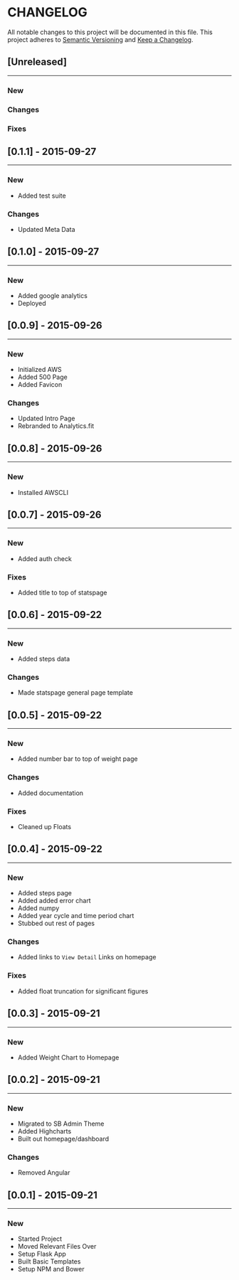 # CHANGELOG

All notable changes to this project will be documented in this file.
This project adheres to [Semantic Versioning](http://semver.org/) and [Keep a Changelog](http://keepachangelog.com/).

## [Unreleased]
---

### New

### Changes

### Fixes


## [0.1.1] - 2015-09-27
---

### New

* Added test suite

### Changes

* Updated Meta Data


## [0.1.0] - 2015-09-27
---

### New

* Added google analytics
* Deployed

## [0.0.9] - 2015-09-26
---

### New

* Initialized AWS
* Added 500 Page
* Added Favicon

### Changes

* Updated Intro Page
* Rebranded to Analytics.fit


## [0.0.8] - 2015-09-26
---

### New

* Installed AWSCLI


## [0.0.7] - 2015-09-26
---

### New

* Added auth check

### Fixes

* Added title to top of statspage

## [0.0.6] - 2015-09-22
---

### New

* Added steps data

### Changes

* Made statspage general page template

## [0.0.5] - 2015-09-22
---

### New

* Added number bar to top of weight page

### Changes

* Added documentation

### Fixes

* Cleaned up Floats

## [0.0.4] - 2015-09-22
---

### New

* Added steps page
* Added added error chart
* Added numpy
* Added year cycle and time period chart
* Stubbed out rest of pages

### Changes

* Added links to `View Detail` Links on homepage

### Fixes

* Added float truncation for significant figures

## [0.0.3] - 2015-09-21
---

### New

* Added Weight Chart to Homepage


## [0.0.2] - 2015-09-21
---

### New

* Migrated to SB Admin Theme
* Added Highcharts
* Built out homepage/dashboard

### Changes

* Removed Angular


## [0.0.1] - 2015-09-21
---

### New

* Started Project
* Moved Relevant Files Over
* Setup Flask App
* Built Basic Templates
* Setup NPM and Bower











